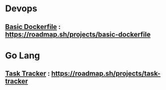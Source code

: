 # Devops
## [Basic Dockerfile](https://github.com/Younesi/roadmap-projects/tree/main/devops/1-basic-docker-file) : https://roadmap.sh/projects/basic-dockerfile


# Go Lang
## [Task Tracker](https://github.com/Younesi/roadmap-projects/tree/main/go/task-cli) : https://roadmap.sh/projects/task-tracker

